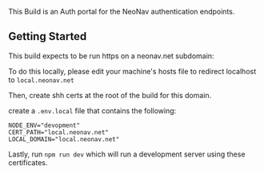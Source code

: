 This Build is an Auth portal for the NeoNav authentication endpoints.

## Getting Started

This build expects to be run https on a neonav.net subdomain:

To do this locally, please edit your machine's hosts file to redirect localhost to `local.neonav.net`

Then, create shh certs at the root of the build for this domain.

create a `.env.local` file that contains the following:

```
NODE_ENV="devopment"
CERT_PATH="local.neonav.net"
LOCAL_DOMAIN="local.neonav.net"
```

Lastly, run `npm run dev` which will run a development server using these certificates.


